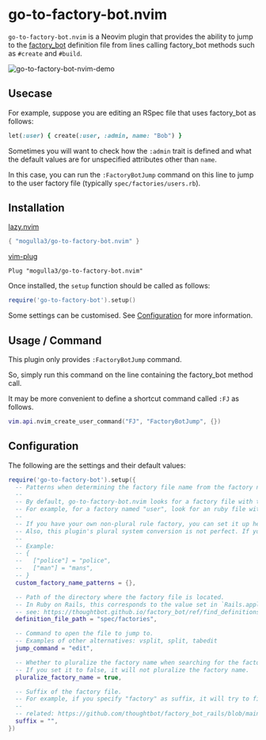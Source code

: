 # go-to-factory-bot.nvim

`go-to-factory-bot.nvim` is a Neovim plugin that provides the ability to jump to the [factory_bot](https://github.com/thoughtbot/factory_bot) definition file from lines calling factory_bot methods such as `#create` and `#build`.

![go-to-factory-bot-nvim-demo](https://github.com/mogulla3/go-to-factory-bot.nvim/assets/1377455/0076ef91-0390-4f15-ab45-668e710e4ad0)

## Usecase

For example, suppose you are editing an RSpec file that uses factory_bot as follows:

```ruby
let(:user) { create(:user, :admin, name: "Bob") }
```

Sometimes you will want to check how the `:admin` trait is defined and what the default values are for unspecified attributes other than `name`.

In this case, you can run the `:FactoryBotJump` command on this line to jump to the user factory file (typically `spec/factories/users.rb`).

## Installation

[lazy.nvim](https://github.com/folke/lazy.nvim)

```lua
{ "mogulla3/go-to-factory-bot.nvim" }
```

[vim-plug](https://github.com/junegunn/vim-plug)

```vim
Plug "mogulla3/go-to-factory-bot.nvim"
```

Once installed, the `setup` function should be called as follows:

```lua
require('go-to-factory-bot').setup()
```

Some settings can be customised. See [Configuration](#Configuration) for more information.

## Usage / Command

This plugin only provides `:FactoryBotJump` command.

So, simply run this command on the line containing the factory_bot method call.

It may be more convenient to define a shortcut command called `:FJ` as follows.
```lua
vim.api.nvim_create_user_command("FJ", "FactoryBotJump", {})
```

## Configuration

The following are the settings and their default values:

```lua
require('go-to-factory-bot').setup({
  -- Patterns when determining the factory file name from the factory name.
  --
  -- By default, go-to-factory-bot.nvim looks for a factory file with the plural form of the factory name.
  -- For example, for a factory named "user", look for an ruby file with the plural "users".
  --
  -- If you have your own non-plural rule factory, you can set it up here.
  -- Also, this plugin's plural system conversion is not perfect. If you encounter an inappropriate conversion, please set it here.
  --
  -- Example:
  -- {
  --   ["police"] = "police",
  --   ["man"] = "mans",
  -- }
  custom_factory_name_patterns = {},

  -- Path of the directory where the factory file is located.
  -- In Ruby on Rails, this corresponds to the value set in `Rails.application.config.factory_bot.definition_file_paths`.
  -- see: https://thoughtbot.github.io/factory_bot/ref/find_definitions.html
  definition_file_path = "spec/factories",

  -- Command to open the file to jump to.
  -- Examples of other alternatives: vsplit, split, tabedit
  jump_command = "edit",

  -- Whether to pluralize the factory name when searching for the factory file.
  -- If you set it to false, it will not pluralize the factory name.
  pluralize_factory_name = true,

  -- Suffix of the factory file.
  -- For example, if you specify "factory" as suffix, it will try to find "users_factory.rb" from the "user" factory.
  --
  -- related: https://github.com/thoughtbot/factory_bot_rails/blob/main/README.md#generators
  suffix = "",
})
```
